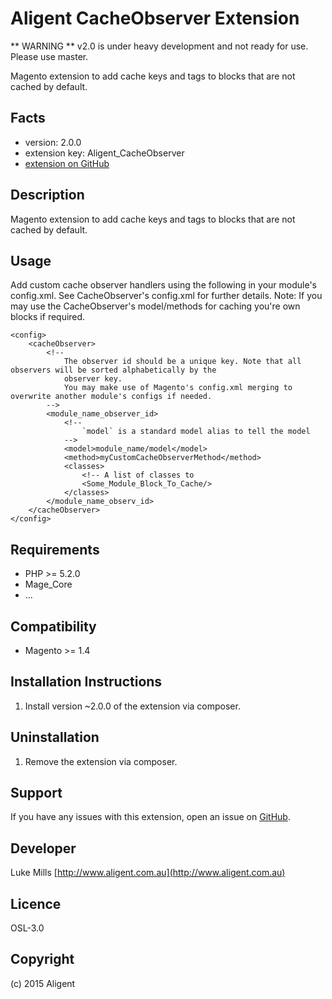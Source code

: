 Aligent CacheObserver Extension
===============================
** WARNING ** v2.0 is under heavy development and not ready for use. Please use master.

Magento extension to add cache keys and tags to blocks that are not cached by default.

Facts
-----
- version: 2.0.0
- extension key: Aligent_CacheObserver
- [extension on GitHub](https://github.com/aligent/CacheObserver)

Description
-----------
Magento extension to add cache keys and tags to blocks that are not cached by default. 

Usage
-----
Add custom cache observer handlers using the following in your module's config.xml.
See CacheObserver's config.xml for further details.
Note: If you may use the CacheObserver's model/methods for caching you're own blocks if required.
```
<config>
    <cacheObserver>
        <!-- 
            The observer id should be a unique key. Note that all observers will be sorted alphabetically by the
            observer key. 
            You may make use of Magento's config.xml merging to overwrite another module's configs if needed.
        -->
        <module_name_observer_id>
            <!--
                `model` is a standard model alias to tell the model
            -->
            <model>module_name/model</model>
            <method>myCustomCacheObserverMethod</method>
            <classes>
                <!-- A list of classes to 
                <Some_Module_Block_To_Cache/> 
            </classes>
        </module_name_observ_id>
    </cacheObserver>
</config>
```

Requirements
------------
- PHP >= 5.2.0
- Mage_Core
- ...

Compatibility
-------------
- Magento >= 1.4

Installation Instructions
-------------------------
1. Install version ~2.0.0 of the extension via composer.

Uninstallation
--------------
1. Remove the extension via composer.

Support
-------
If you have any issues with this extension, open an issue on [GitHub](https://github.com/aligent/CacheObserver/issues).

Developer
---------
Luke Mills
[http://www.aligent.com.au](http://www.aligent.com.au)

Licence
-------
OSL-3.0

Copyright
---------
(c) 2015 Aligent
